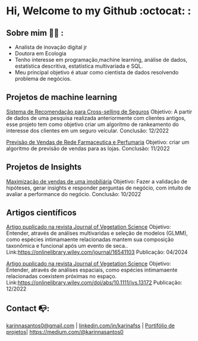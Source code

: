 # Hi, Welcome to my Github  :octocat: :

## Sobre mim :ok_woman: :
- Analista de inovação digital jr
- Doutora em Ecologia
- Tenho interesse em programação,machine learning, análise de dados, estatística descritiva, estatística multivariada e SQL.
- Meu principal objetivo é atuar como cientista de dados resolvendo problema de negócios.

## Projetos de machine learning
[Sistema de Recomendação para Cross-selling de Seguros](https://github.com/karinnasantos/health_insurance_ranking)
Objetivo: A partir de dados de uma pesquisa realizada anteriormente com clientes antigos, esse projeto tem como objetivo criar um algoritmo de rankeamento do interesse dos clientes em um seguro veícular.
Conclusão: 12/2022

[Previsão de Vendas de Rede Farmaceutica e Perfumaria](https://github.com/karinnasantos/Projeto_rossmann)
Objetivo: criar um algoritmo de previsão de vendas para as lojas.
Conclusão: 11/2022

## Projetos de Insights
[Maximização de vendas de uma imobiliária](https://github.com/karinnasantos/houserocket_project)
Objetivo: Fazer a validação de hipóteses, gerar insights e responder perguntas de negócio, com intuito de avaliar a performance do negócio.
Conclusão: 10/2022

## Artigos científicos
[Artigo puplicado na revista Journal of Vegetation Science](https://github.com/karinnasantos/Ferreira-Santos_etal.2024)
Objetivo: Entender, através de análises multivaridas e seleção de modelos (GLMM), como espécies intimamaente relacionadas mantem sua composição taxonômica e funcional após um evento de seca.. 
Link:https://onlinelibrary.wiley.com/journal/16541103
Publicação: 04/2024

[Artigo puplicado na revista Journal of Vegetation Science](https://github.com/karinnasantos/ferreira_santos_et_al)
Objetivo: Entender, através de análises espaciais, como espécies intimamaente relacionadas coexistem próximas no espaço. 
Link:https://onlinelibrary.wiley.com/doi/abs/10.1111/jvs.13172
Publicação: 12/2022

## Contact :mailbox_with_no_mail:: 
karinnasantos0@gmail.com  |  [linkedin.com/in/karinafss](https://www.linkedin.com/in/karinafss/) | [Portifólio de projetos](https://karinnasantos.github.io/project_portfolio/)|  https://medium.com/@karinnasantos0
